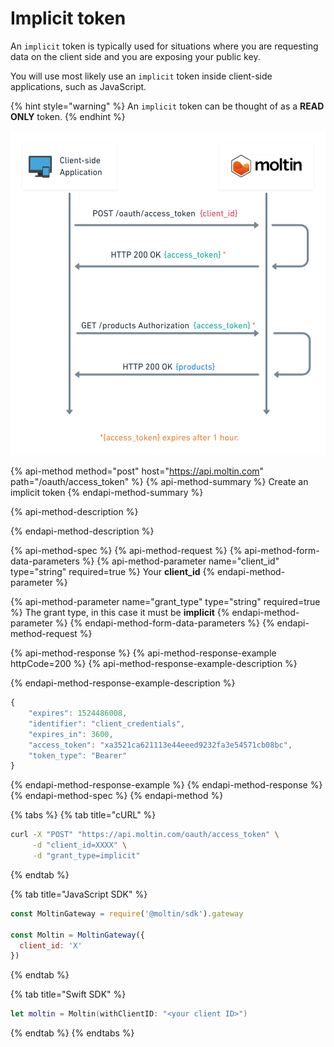 # Implicit token

An `implicit` token is typically used for situations where you are requesting data on the client side and you are exposing your public key.

You will use most likely use an `implicit` token inside client-side applications, such as JavaScript.

{% hint style="warning" %}
An `implicit` token can be thought of as a **READ ONLY** token.
{% endhint %}

![](../../.gitbook/assets/authentication-flow-implicit-2x.png)

{% api-method method="post" host="https://api.moltin.com" path="/oauth/access\_token" %}
{% api-method-summary %}
Create an implicit token
{% endapi-method-summary %}

{% api-method-description %}

{% endapi-method-description %}

{% api-method-spec %}
{% api-method-request %}
{% api-method-form-data-parameters %}
{% api-method-parameter name="client\_id" type="string" required=true %}
Your **client\_id**
{% endapi-method-parameter %}

{% api-method-parameter name="grant\_type" type="string" required=true %}
The grant type, in this case it must be **implicit**
{% endapi-method-parameter %}
{% endapi-method-form-data-parameters %}
{% endapi-method-request %}

{% api-method-response %}
{% api-method-response-example httpCode=200 %}
{% api-method-response-example-description %}

{% endapi-method-response-example-description %}

```javascript
{
    "expires": 1524486008,
    "identifier": "client_credentials",
    "expires_in": 3600,
    "access_token": "xa3521ca621113e44eeed9232fa3e54571cb08bc",
    "token_type": "Bearer"
}
```
{% endapi-method-response-example %}
{% endapi-method-response %}
{% endapi-method-spec %}
{% endapi-method %}

{% tabs %}
{% tab title="cURL" %}
```bash
curl -X "POST" "https://api.moltin.com/oauth/access_token" \
     -d "client_id=XXXX" \
     -d "grant_type=implicit"
```
{% endtab %}

{% tab title="JavaScript SDK" %}
```javascript
const MoltinGateway = require('@moltin/sdk').gateway

const Moltin = MoltinGateway({
  client_id: 'X'
})
```
{% endtab %}

{% tab title="Swift SDK" %}
```swift
let moltin = Moltin(withClientID: "<your client ID>")
```
{% endtab %}
{% endtabs %}

